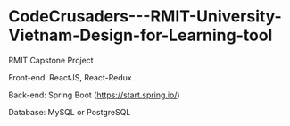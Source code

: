 # CodeCrusaders---RMIT-University-Vietnam-Design-for-Learning-tool
RMIT Capstone Project

Front-end: ReactJS, React-Redux

Back-end: Spring Boot (https://start.spring.io/)

Database: MySQL or PostgreSQL